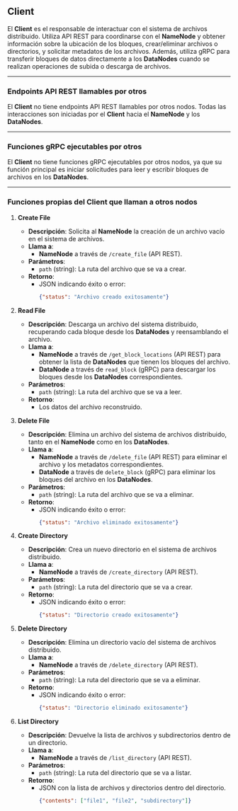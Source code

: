 ## **Client**

El **Client** es el responsable de interactuar con el sistema de archivos distribuido. Utiliza API REST para coordinarse con el **NameNode** y obtener información sobre la ubicación de los bloques, crear/eliminar archivos o directorios, y solicitar metadatos de los archivos. Además, utiliza gRPC para transferir bloques de datos directamente a los **DataNodes** cuando se realizan operaciones de subida o descarga de archivos.

---

### **Endpoints API REST llamables por otros**

El **Client** no tiene endpoints API REST llamables por otros nodos. Todas las interacciones son iniciadas por el **Client** hacia el **NameNode** y los **DataNodes**.

---

### **Funciones gRPC ejecutables por otros**

El **Client** no tiene funciones gRPC ejecutables por otros nodos, ya que su función principal es iniciar solicitudes para leer y escribir bloques de archivos en los **DataNodes**.

---

### **Funciones propias del Client que llaman a otros nodos**

1. **Create File**
   - **Descripción**: Solicita al **NameNode** la creación de un archivo vacío en el sistema de archivos.
   - **Llama a**:
     - **NameNode** a través de `/create_file` (API REST).
   - **Parámetros**:
     - `path` (string): La ruta del archivo que se va a crear.
   - **Retorno**:
     - JSON indicando éxito o error:
       ```json
       {"status": "Archivo creado exitosamente"}
       ```

2. **Read File**
   - **Descripción**: Descarga un archivo del sistema distribuido, recuperando cada bloque desde los **DataNodes** y reensamblando el archivo.
   - **Llama a**:
     - **NameNode** a través de `/get_block_locations` (API REST) para obtener la lista de **DataNodes** que tienen los bloques del archivo.
     - **DataNode** a través de `read_block` (gRPC) para descargar los bloques desde los **DataNodes** correspondientes.
   - **Parámetros**:
     - `path` (string): La ruta del archivo que se va a leer.
   - **Retorno**:
     - Los datos del archivo reconstruido.

3. **Delete File**
   - **Descripción**: Elimina un archivo del sistema de archivos distribuido, tanto en el **NameNode** como en los **DataNodes**.
   - **Llama a**:
     - **NameNode** a través de `/delete_file` (API REST) para eliminar el archivo y los metadatos correspondientes.
     - **DataNode** a través de `delete_block` (gRPC) para eliminar los bloques del archivo en los **DataNodes**.
   - **Parámetros**:
     - `path` (string): La ruta del archivo que se va a eliminar.
   - **Retorno**:
     - JSON indicando éxito o error:
       ```json
       {"status": "Archivo eliminado exitosamente"}
       ```

4. **Create Directory**
   - **Descripción**: Crea un nuevo directorio en el sistema de archivos distribuido.
   - **Llama a**:
     - **NameNode** a través de `/create_directory` (API REST).
   - **Parámetros**:
     - `path` (string): La ruta del directorio que se va a crear.
   - **Retorno**:
     - JSON indicando éxito o error:
       ```json
       {"status": "Directorio creado exitosamente"}
       ```

5. **Delete Directory**
   - **Descripción**: Elimina un directorio vacío del sistema de archivos distribuido.
   - **Llama a**:
     - **NameNode** a través de `/delete_directory` (API REST).
   - **Parámetros**:
     - `path` (string): La ruta del directorio que se va a eliminar.
   - **Retorno**:
     - JSON indicando éxito o error:
       ```json
       {"status": "Directorio eliminado exitosamente"}
       ```

6. **List Directory**
   - **Descripción**: Devuelve la lista de archivos y subdirectorios dentro de un directorio.
   - **Llama a**:
     - **NameNode** a través de `/list_directory` (API REST).
   - **Parámetros**:
     - `path` (string): La ruta del directorio que se va a listar.
   - **Retorno**:
     - JSON con la lista de archivos y directorios dentro del directorio.
       ```json
       {"contents": ["file1", "file2", "subdirectory"]}
       ```
